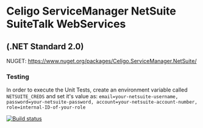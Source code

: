 # Celigo ServiceManager NetSuite SuiteTalk WebServices
## (.NET Standard 2.0)

NUGET:
https://www.nuget.org/packages/Celigo.ServiceManager.NetSuite/

### Testing
In order to execute the Unit Tests, create an environment variable called `NETSUITE_CREDS` and set it's value as:
`email=your-netsuite-username, password=your-netsuite-password, account=your-netsuite-account-number, role=internal-ID-of-your-role`

[![Build status](https://dev.azure.com/cloudextend/ServiceManager/_apis/build/status/ServiceManager-CI)](https://dev.azure.com/cloudextend/ServiceManager/_build/latest?definitionId=1)